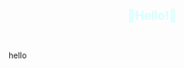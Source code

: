 <!DOCTYPE HTML>
<html lang="en">
<html>
  <head>
  <meta charset = "UTF-8">
  <style>
      h2 { text-align:center; }
  </style>
  </head>
<body>
  <h2 style="color:#D6FFFF";>💖Hello!💖</h2><br> 
  <p>hello</p>
<!---
Std-Seo/Std-Seo is a ✨ special ✨ repository because its `README.md` (this file) appears on your GitHub profile.
You can click the Preview link to take a look at your changes.
--->
</body>
</html>

